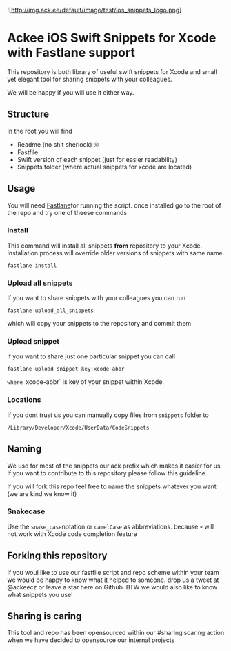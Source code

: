![http://img.ack.ee/default/image/test/ios_snippets_logo.png]
# Ackee iOS Swift Snippets for Xcode with Fastlane support

This repository is both library of useful swift snippets for Xcode and small yet elegant tool for sharing snippets with your colleagues. 

We will be happy if you will use it either way. 

## Structure 
In the root you will find 
- Readme (no shit sherlock) 🙄
- Fastfile 
- Swift version of each snippet (just for easier readability)
- Snippets folder (where actual snippets for xcode are located)

## Usage 
You will need [Fastlane][1]for running the script. once installed go to the root of the repo and try one of theese commands

### Install
This command will install all snippets **from** repository to your Xcode. Installation process will override older versions of snippets with same name.
```
fastlane install
```

### Upload all snippets
If you want to share snippets with your colleagues you can run 
```
fastlane upload_all_snippets
```

which will copy your snippets to the repository and commit them

### Upload snippet 

if you want to share just one particular snippet you can call 
```
fastlane upload_snippet key:xcode-abbr
```
`where `xcode-abbr` is key of your snippet within Xcode. 

### Locations

If you dont trust us you can manually copy files from `snippets` folder to 
```
/Library/Developer/Xcode/UserData/CodeSnippets
```


## Naming
We use for most of the snippets our ack prefix which makes it easier for us. If you want to contribute to this repository please follow this guideline. 

If you will fork this repo feel free to name the snippets whatever you want (we are kind we know it)

### Snakecase
Use the `snake_case`notation or `camelCase` as abbreviations. because **-**
will not work with Xcode code completion feature

## Forking this repository 
If you woul like to use our fastfile script and repo scheme within your team we would be happy to know what it helped to someone. drop us a tweet at @ackeecz or leave a star here on Github. BTW we would also like to know what snippets you use!

## Sharing is caring
This tool and repo has been opensourced within our #sharingiscaring action when we have decided to opensource our internal projects

[1]:	https://github.com/fastlane/fastlane